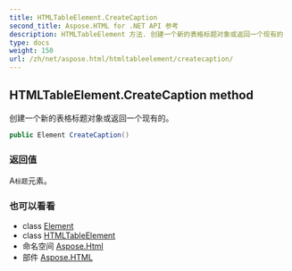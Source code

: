 ```yaml
---
title: HTMLTableElement.CreateCaption
second_title: Aspose.HTML for .NET API 参考
description: HTMLTableElement 方法. 创建一个新的表格标题对象或返回一个现有的
type: docs
weight: 150
url: /zh/net/aspose.html/htmltableelement/createcaption/
---
```

## HTMLTableElement.CreateCaption method

创建一个新的表格标题对象或返回一个现有的。

```csharp
public Element CreateCaption()
```

### 返回值

A`标题`元素。

### 也可以看看

* class [Element](../../../aspose.html.dom/element/)
* class [HTMLTableElement](../)
* 命名空间 [Aspose.Html](../../htmltableelement/)
* 部件 [Aspose.HTML](../../../)


